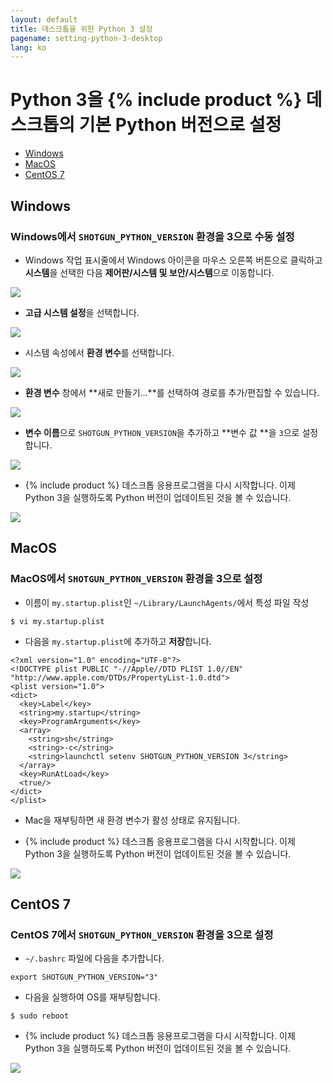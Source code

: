 ```yaml
---
layout: default
title: 데스크톱을 위한 Python 3 설정
pagename: setting-python-3-desktop
lang: ko
---
```


# Python 3을 {% include product %} 데스크톱의 기본 Python 버전으로 설정

- [Windows](#windows)
- [MacOS](#macos)
- [CentOS 7](#centos-7)

## Windows

### Windows에서 `SHOTGUN_PYTHON_VERSION` 환경을 3으로 수동 설정

- Windows 작업 표시줄에서 Windows 아이콘을 마우스 오른쪽 버튼으로 클릭하고 **시스템**을 선택한 다음 **제어판/시스템 및 보안/시스템**으로 이동합니다.

![](images/setting-python-3-desktop/01-setting-python-3-desktop.png)

- **고급 시스템 설정**을 선택합니다.

![](images/setting-python-3-desktop/02-setting-python-3-desktop.png)

- 시스템 속성에서 **환경 변수**를 선택합니다.

![](images/setting-python-3-desktop/03-setting-python-3-desktop.jpg)

- **환경 변수** 창에서 **새로 만들기...**를 선택하여 경로를 추가/편집할 수 있습니다.

![](images/setting-python-3-desktop/04-setting-python-3-desktop.jpg)

- **변수 이름**으로 `SHOTGUN_PYTHON_VERSION`을 추가하고 **변수 값 **을 `3`으로 설정합니다.

![](images/setting-python-3-desktop/05-setting-python-3-desktop.jpg)

- {% include product %} 데스크톱 응용프로그램을 다시 시작합니다. 이제 Python 3을 실행하도록 Python 버전이 업데이트된 것을 볼 수 있습니다.

![](images/setting-python-3-desktop/06-setting-python-3-desktop.jpg)


## MacOS

### MacOS에서 `SHOTGUN_PYTHON_VERSION` 환경을 3으로 설정

- 이름이 `my.startup.plist`인 `~/Library/LaunchAgents/`에서 특성 파일 작성

```
$ vi my.startup.plist
```

- 다음을 `my.startup.plist`에 추가하고 **저장**합니다.

```
<?xml version="1.0" encoding="UTF-8"?>
<!DOCTYPE plist PUBLIC "-//Apple//DTD PLIST 1.0//EN" "http://www.apple.com/DTDs/PropertyList-1.0.dtd">
<plist version="1.0">
<dict>
  <key>Label</key>
  <string>my.startup</string>
  <key>ProgramArguments</key>
  <array>
    <string>sh</string>
    <string>-c</string>
    <string>launchctl setenv SHOTGUN_PYTHON_VERSION 3</string>
  </array>
  <key>RunAtLoad</key>
  <true/>
</dict>
</plist>
```

- Mac을 재부팅하면 새 환경 변수가 활성 상태로 유지됩니다.

- {% include product %} 데스크톱 응용프로그램을 다시 시작합니다. 이제 Python 3을 실행하도록 Python 버전이 업데이트된 것을 볼 수 있습니다.

![](images/setting-python-3-desktop/07-setting-python-3-desktop.jpg)

## CentOS 7

### CentOS 7에서 `SHOTGUN_PYTHON_VERSION` 환경을 3으로 설정

- `~/.bashrc` 파일에 다음을 추가합니다.

```
export SHOTGUN_PYTHON_VERSION="3"
```

- 다음을 실행하여 OS를 재부팅합니다.

```
$ sudo reboot
```

- {% include product %} 데스크톱 응용프로그램을 다시 시작합니다. 이제 Python 3을 실행하도록 Python 버전이 업데이트된 것을 볼 수 있습니다.

![](images/setting-python-3-desktop/08-setting-python-3-desktop.jpg)
